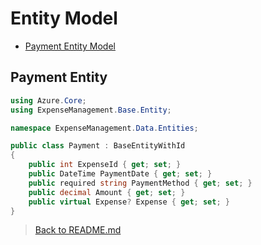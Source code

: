 # Entity Model

- [Payment Entity Model](#payment-entity)

## Payment Entity

```csharp
using Azure.Core;
using ExpenseManagement.Base.Entity;

namespace ExpenseManagement.Data.Entities;

public class Payment : BaseEntityWithId
{
    public int ExpenseId { get; set; }
    public DateTime PaymentDate { get; set; }
    public required string PaymentMethod { get; set; }
    public decimal Amount { get; set; }
    public virtual Expense? Expense { get; set; }
}
```

> [Back to README.md](../../README.md#entities)
